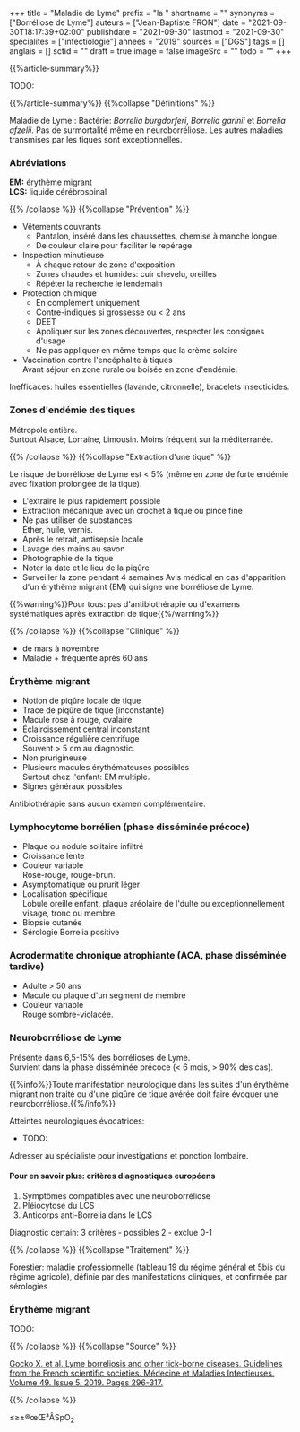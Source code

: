 +++
title = "Maladie de Lyme"
prefix = "la "
shortname = ""
synonyms = ["Borréliose de Lyme"]
auteurs = ["Jean-Baptiste FRON"]
date = "2021-09-30T18:17:39+02:00"
publishdate = "2021-09-30"
lastmod = "2021-09-30"
specialites = ["infectiologie"]
annees = "2019"
sources = ["DGS"]
tags = []
anglais = []
sctid = ""
draft = true
image = false
imageSrc = ""
todo = ""
+++

{{%article-summary%}}

TODO:

{{%/article-summary%}}
{{%collapse "Définitions" %}}

Maladie de Lyme
: Bactérie: *Borrelia burgdorferi*, *Borrelia garinii* et *Borrelia afzelii*.
Pas de surmortalité même en neuroborréliose.
Les autres maladies transmises par les tiques sont exceptionnelles.

### Abréviations

**EM:** érythème migrant  
**LCS:** liquide cérébrospinal

{{% /collapse %}}
{{%collapse "Prévention" %}}

- Vêtements couvrants
  - Pantalon, inséré dans les chaussettes, chemise à manche longue
  - De couleur claire pour faciliter le repérage
- Inspection minutieuse
  - À chaque retour de zone d'exposition
  - Zones chaudes et humides: cuir chevelu, oreilles
  - Répéter la recherche le lendemain
- Protection chimique
  - En complément uniquement
  - Contre-indiqués si grossesse ou < 2 ans
  - DEET
  - Appliquer sur les zones découvertes, respecter les consignes d'usage
  - Ne pas appliquer en même temps que la crème solaire
- Vaccination contre l'encéphalite à tiques  
Avant séjour en zone rurale ou boisée en zone d'endémie.

Inefficaces: huiles essentielles (lavande, citronnelle), bracelets insecticides.

### Zones d'endémie des tiques

Métropole entière.  
Surtout Alsace, Lorraine, Limousin.
Moins fréquent sur la méditerranée.

{{% /collapse %}}
{{%collapse "Extraction d'une tique" %}}

Le risque de borréliose de Lyme est < 5% (même en zone de forte endémie avec fixation prolongée de la tique).

- L'extraire le plus rapidement possible
- Extraction mécanique avec un crochet à tique ou pince fine
- Ne pas utiliser de substances  
Éther, huile, vernis.
- Après le retrait, antisepsie locale
- Lavage des mains au savon
- Photographie de la tique
- Noter la date et le lieu de la piqûre
- Surveiller la zone pendant 4 semaines
Avis médical en cas d'apparition d'un érythème migrant (EM) qui signe une borréliose de Lyme.

{{%warning%}}Pour tous: pas d'antibiothérapie ou d'examens systématiques après extraction de tique{{%/warning%}}

{{% /collapse %}}
{{%collapse "Clinique" %}}

- de mars à novembre
- Maladie + fréquente après 60 ans

### Érythème migrant

- Notion de piqûre locale de tique
- Trace de piqûre de tique (inconstante)
- Macule rose à rouge, ovalaire
- Éclaircissement central inconstant
- Croissance régulière centrifuge  
Souvent > 5 cm au diagnostic.
- Non prurigineuse
- Plusieurs macules érythémateuses possibles  
Surtout chez l'enfant: EM multiple.
- Signes généraux possibles

Antibiothérapie sans aucun examen complémentaire.

### Lymphocytome borrélien (phase disséminée précoce)

- Plaque ou nodule solitaire infiltré
- Croissance lente
- Couleur variable  
Rose-rouge, rouge-brun.
- Asymptomatique ou prurit léger
- Localisation spécifique  
Lobule oreille enfant, plaque aréolaire de l'dulte ou exceptionnellement visage, tronc ou membre.
- Biopsie cutanée
- Sérologie Borrelia positive

### Acrodermatite chronique atrophiante (ACA, phase disséminée tardive)

- Adulte > 50 ans
- Macule ou plaque d'un segment de membre
- Couleur variable  
Rouge sombre-violacée.

### Neuroborréliose de Lyme

Présente dans 6,5-15% des borrélioses de Lyme.  
Survient dans la phase disséminée précoce (< 6 mois, > 90% des cas).

{{%info%}}Toute manifestation neurologique dans les suites d'un érythème migrant non traité ou d'une piqûre de tique avérée doit faire évoquer une neuroborréliose.{{%/info%}}

Atteintes neurologiques évocatrices:

- TODO:

Adresser au spécialiste pour investigations et ponction lombaire.

#### Pour en savoir plus: critères diagnostiques européens

1. Symptômes compatibles avec une neuroborréliose 
1. Pléiocytose du LCS
1. Anticorps anti-Borrelia dans le LCS

Diagnostic certain: 3 critères - possibles 2 - exclue 0-1

{{% /collapse %}}
{{%collapse "Traitement" %}}

Forestier: maladie professionnelle
(tableau 19 du régime général et 5bis du régime agricole), définie
par des manifestations cliniques, et confirmée par sérologies

### Érythème migrant

TODO:

{{% /collapse %}}
{{%collapse "Source" %}}

[Gocko X. et al. Lyme borreliosis and other tick-borne diseases. Guidelines from the French scientific societies. Médecine et Maladies Infectieuses. Volume 49. Issue 5. 2019. Pages 296-317.](https://doi.org/10.1016/j.medmal.2019.05.006)

{{% /collapse %}}

≤≥±®œŒ³ÂSpO<sub>2</sub>
